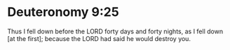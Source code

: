 # Deuteronomy 9:25

Thus I fell down before the LORD forty days and forty nights, as I fell down [at the first]; because the LORD had said he would destroy you.